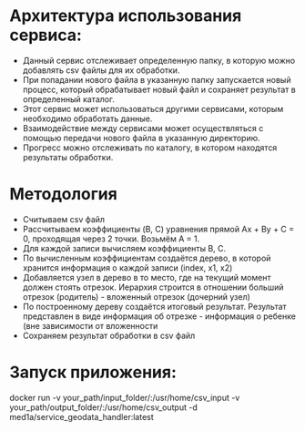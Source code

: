 # Архитектура использования сервиса:
* Данный сервис отслеживает определенную папку, в которую можно добавлять csv файлы для их обработки.
* При попадании нового файла в указанную папку запускается новый процесс, который обрабатывает новый файл и сохраняет результат в определенный каталог.
* Этот сервис может использоваться другими сервисами, которым необходимо обработать данные.
* Взаимодействие между сервисами может осуществляться с помощью передачи нового файла в указанную директорию.
* Прогресс можно отслеживать по каталогу, в котором находятся результаты обработки.

# Методология
* Считываем csv файл
* Рассчитываем коэффициенты (B, C) уравнения прямой Ax + By + C = 0, проходящая через 2 точки. Возьмём A = 1.
* Для каждой записи вычисляем коэффициенты B, C.
* По вычисленным коэффициентам создаётся дерево, в которой хранится информация о каждой записи (index, x1, x2)
* Добавляется узел в дерево в то место, где на текущий момент должен стоять отрезок. Иерархия строится в отношении больший отрезок (родитель) - вложенный отрезок (дочерний узел)
* По построенному дереву создаётся итоговый результат. Результат представлен в виде информация об отрезке - информация о ребенке (вне зависимости от вложенности
* Сохраняем результат обработки в csv файл

# Запуск приложения:
docker run -v your_path/input_folder/:/usr/home/csv_input -v your_path/output_folder/:/usr/home/csv_output -d med1a/service_geodata_handler:latest
